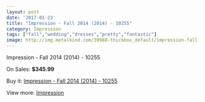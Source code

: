 ```yaml
---
layout: post
date: '2017-01-23'
title: "Impression - Fall 2014 (2014) - 10255"
category: Impression
tags: ["fall","wedding","dresses","pretty","fantastic"]
image: http://img.metalkind.com/39988-thickbox_default/impression-fall-2014-2014-10255.jpg
---
```

Impression - Fall 2014 (2014) - 10255

On Sales: **$345.99**
<a href="https://www.metalkind.com/en/impression/12165-impression-fall-2014-2014-10255.html"><amp-img layout="responsive" width="600" height="600" src="//img.metalkind.com/39988-thickbox_default/impression-fall-2014-2014-10255.jpg" alt="Impression - Fall 2014 (2014) - 10255 0" /></a>
<a href="https://www.metalkind.com/en/impression/12165-impression-fall-2014-2014-10255.html"><amp-img layout="responsive" width="600" height="600" src="//img.metalkind.com/39990-thickbox_default/impression-fall-2014-2014-10255.jpg" alt="Impression - Fall 2014 (2014) - 10255 1" /></a>
<a href="https://www.metalkind.com/en/impression/12165-impression-fall-2014-2014-10255.html"><amp-img layout="responsive" width="600" height="600" src="//img.metalkind.com/39991-thickbox_default/impression-fall-2014-2014-10255.jpg" alt="Impression - Fall 2014 (2014) - 10255 2" /></a>

Buy it: [Impression - Fall 2014 (2014) - 10255](https://www.metalkind.com/en/impression/12165-impression-fall-2014-2014-10255.html "Impression - Fall 2014 (2014) - 10255")

View more: [Impression](https://www.metalkind.com/en/58-impression "Impression")